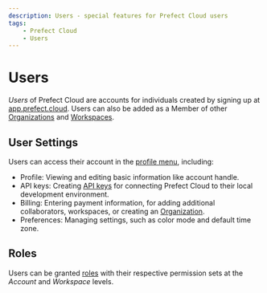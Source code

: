 ```yaml
---
description: Users - special features for Prefect Cloud users
tags:
    - Prefect Cloud
    - Users
---
```


# Users <span class="badge cloud"></span>

*Users* of Prefect Cloud are accounts for individuals created by signing up at [app.prefect.cloud](https://app.prefect.cloud). Users can also be added as a Member of other [Organizations](/cloud/organizations/) and [Workspaces](/cloud/workspaces/).

## User Settings
Users can access their account in the [profile menu](https://app.prefect.cloud/my/profile), including:

- Profile: Viewing and editing basic information like account handle.
- API keys: Creating [API keys](/cloud/users/api-keys/) for connecting Prefect Cloud to their local development environment.
- Billing: Entering payment information, for adding additional collaborators, workspaces, or creating an [Organization](/cloud/organizations/).
- Preferences: Managing settings, such as color mode and default time zone.

## Roles

Users can be granted [roles](/cloud/users/roles/) with their respective permission sets at the *Account* and *Workspace* levels. 

